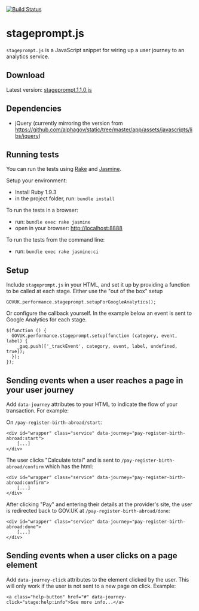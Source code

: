 [![Build Status](https://travis-ci.org/alphagov/stageprompt.png?branch=master)](https://travis-ci.org/alphagov/stageprompt?branch=master)

# stageprompt.js

`stageprompt.js` is a JavaScript snippet for wiring up a user journey to an
analytics service.

## Download

Latest version: [stageprompt.1.1.0.js](https://github.com/alphagov/stageprompt/releases/v1.1.0/1431/stageprompt.1.1.0.js)

## Dependencies

- jQuery (currently mirroring the version from https://github.com/alphagov/static/tree/master/app/assets/javascripts/libs/jquery)

## Running tests

You can run the tests using [Rake](http://rake.rubyforge.org/) and [Jasmine](http://pivotal.github.io/jasmine/). 

Setup your environment:
 
* Install Ruby 1.9.3
* in the project folder, run: `bundle install`

To run the tests in a browser:

* run: `bundle exec rake jasmine`
* open in your browser: [http://localhost:8888](http://localhost:8888)

To run the tests from the command line:

* run: `bundle exec rake jasmine:ci`

## Setup

Include `stageprompt.js` in your HTML, and set it up by providing a function to be called at each stage. Either use the "out of the box" setup

    GOVUK.performance.stageprompt.setupForGoogleAnalytics();

Or configure the callback yourself. In the example below an event is sent to Google Analytics for each stage.

    $(function () {
      GOVUK.performance.stageprompt.setup(function (category, event, label) {
        _gaq.push(['_trackEvent', category, event, label, undefined, true]);
      });
    });

## Sending events when a user reaches a page in your user journey

Add `data-journey` attributes to your HTML to indicate the flow of your
transaction. For example:

On `/pay-register-birth-abroad/start`:

    <div id="wrapper" class="service" data-journey="pay-register-birth-abroad:start">
        [...]
    </div>

The user clicks "Calculate total" and is sent to `/pay-register-birth-abroad/confirm` which has the html:

    <div id="wrapper" class="service" data-journey="pay-register-birth-abroad:confirm">
        [...]
    </div>

After clicking "Pay" and entering their details at the provider's site, the
user is redirected back to GOV.UK at `/pay-register-birth-abroad/done`:

    <div id="wrapper" class="service" data-journey="pay-register-birth-abroad:done">
        [...]
    </div>

## Sending events when a user clicks on a page element

Add `data-journey-click` attributes to the element clicked by the user. This will only work if the user is
not sent to a new page on click. Example:

    <a class="help-button" href="#" data-journey-click="stage:help:info">See more info...</a>
